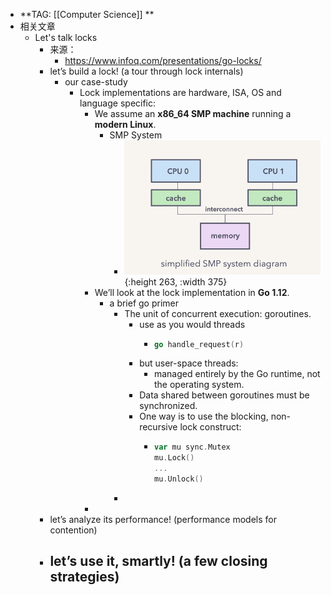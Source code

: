 - **TAG: [[Computer Science]] **
- 相关文章
	- Let's talk locks
		- 来源：
			- https://www.infoq.com/presentations/go-locks/
		- let’s build a lock! (a tour through lock internals)
			- our case-study
				- Lock implementations are hardware, ISA, OS and language specific:
					- We assume an **x86_64 SMP machine** running a **modern Linux**.
						- SMP System
							- ![image.png](../assets/image_1683719235930_0.png){:height 263, :width 375}
					- We’ll look at the lock implementation in **Go 1.12**.
						- a brief go primer
							- The unit of concurrent execution: goroutines.
								- use as you would threads
									- ```go
									  go handle_request(r)
									  ```
								- but user-space threads:
									- managed entirely by the Go runtime, not the operating system.
								- Data shared between goroutines must be synchronized.
								- One way is to use the blocking, non-recursive lock construct:
									- ```go
									  var mu sync.Mutex
									  mu.Lock()
									  ...
									  mu.Unlock()
									  ```
							-
					-
		- let’s analyze its performance! (performance models for contention)
		- let’s use it, smartly! (a few closing strategies)
			-